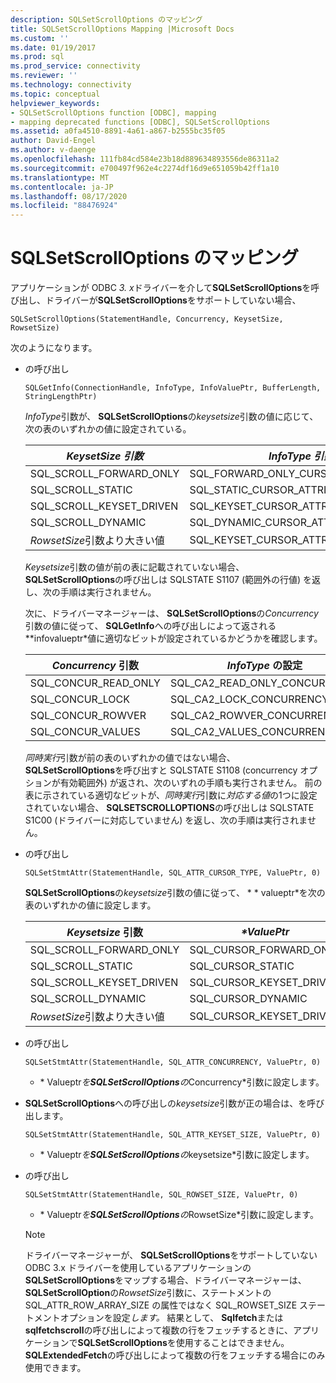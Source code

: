 ```yaml
---
description: SQLSetScrollOptions のマッピング
title: SQLSetScrollOptions Mapping |Microsoft Docs
ms.custom: ''
ms.date: 01/19/2017
ms.prod: sql
ms.prod_service: connectivity
ms.reviewer: ''
ms.technology: connectivity
ms.topic: conceptual
helpviewer_keywords:
- SQLSetScrollOptions function [ODBC], mapping
- mapping deprecated functions [ODBC], SQLSetScrollOptions
ms.assetid: a0fa4510-8891-4a61-a867-b2555bc35f05
author: David-Engel
ms.author: v-daenge
ms.openlocfilehash: 111fb84cd584e23b18d889634893556de86311a2
ms.sourcegitcommit: e700497f962e4c2274df16d9e651059b42ff1a10
ms.translationtype: MT
ms.contentlocale: ja-JP
ms.lasthandoff: 08/17/2020
ms.locfileid: "88476924"
---
```

# <a name="sqlsetscrolloptions-mapping"></a>SQLSetScrollOptions のマッピング
アプリケーションが ODBC *3. x*ドライバーを介して**SQLSetScrollOptions**を呼び出し、ドライバーが**SQLSetScrollOptions**をサポートしていない場合、  
  
```  
SQLSetScrollOptions(StatementHandle, Concurrency, KeysetSize, RowsetSize)  
```  
  
 次のようになります。  
  
-   の呼び出し  
  
    ```  
    SQLGetInfo(ConnectionHandle, InfoType, InfoValuePtr, BufferLength, StringLengthPtr)  
    ```  
  
     *InfoType*引数が、 **SQLSetScrollOptions**の*keysetsize*引数の値に応じて、次の表のいずれかの値に設定されている。  
  
    |*KeysetSize 引数*|*InfoType 引数*|  
    |---------------------------|-------------------------|  
    |SQL_SCROLL_FORWARD_ONLY|SQL_FORWARD_ONLY_CURSOR_ATTRIBUTES2|  
    |SQL_SCROLL_STATIC|SQL_STATIC_CURSOR_ATTRIBUTES2|  
    |SQL_SCROLL_KEYSET_DRIVEN|SQL_KEYSET_CURSOR_ATTRIBUTES2|  
    |SQL_SCROLL_DYNAMIC|SQL_DYNAMIC_CURSOR_ATTRIBUTES2|  
    |*RowsetSize*引数より大きい値|SQL_KEYSET_CURSOR_ATTRIBUTES2|  
  
     *Keysetsize*引数の値が前の表に記載されていない場合、 **SQLSetScrollOptions**の呼び出しは SQLSTATE S1107 (範囲外の行値) を返し、次の手順は実行されません。  
  
     次に、ドライバーマネージャーは、 **SQLSetScrollOptions**の*Concurrency*引数の値に従って、 **SQLGetInfo**への呼び出しによって返される **infovalueptr*値に適切なビットが設定されているかどうかを確認します。  
  
    |*Concurrency* 引数|*InfoType* の設定|  
    |----------------------------|------------------------|  
    |SQL_CONCUR_READ_ONLY|SQL_CA2_READ_ONLY_CONCURRENCY|  
    |SQL_CONCUR_LOCK|SQL_CA2_LOCK_CONCURRENCY|  
    |SQL_CONCUR_ROWVER|SQL_CA2_ROWVER_CONCURRENCY|  
    |SQL_CONCUR_VALUES|SQL_CA2_VALUES_CONCURRENCY|  
  
     *同時実行*引数が前の表のいずれかの値ではない場合、 **SQLSetScrollOptions**を呼び出すと SQLSTATE S1108 (concurrency オプションが有効範囲外) が返され、次のいずれの手順も実行されません。 前の表に示されている適切なビットが、*同時実行*引数に*対応する値*の1つに設定されていない場合、 **SQLSETSCROLLOPTIONS**の呼び出しは SQLSTATE S1C00 (ドライバーに対応していません) を返し、次の手順は実行されません。  
  
-   の呼び出し  
  
    ```  
    SQLSetStmtAttr(StatementHandle, SQL_ATTR_CURSOR_TYPE, ValuePtr, 0)  
    ```  
  
     **SQLSetScrollOptions**の*keysetsize*引数の値に従って、 * \* valueptr*を次の表のいずれかの値に設定します。  
  
    |*Keysetsize* 引数|*\*ValuePtr*|  
    |---------------------------|------------------|  
    |SQL_SCROLL_FORWARD_ONLY|SQL_CURSOR_FORWARD_ONLY|  
    |SQL_SCROLL_STATIC|SQL_CURSOR_STATIC|  
    |SQL_SCROLL_KEYSET_DRIVEN|SQL_CURSOR_KEYSET_DRIVEN|  
    |SQL_SCROLL_DYNAMIC|SQL_CURSOR_DYNAMIC|  
    |*RowsetSize*引数より大きい値|SQL_CURSOR_KEYSET_DRIVEN|  
  
-   の呼び出し  
  
    ```  
    SQLSetStmtAttr(StatementHandle, SQL_ATTR_CONCURRENCY, ValuePtr, 0)  
    ```  
  
     * \* Valueptr*を**SQLSetScrollOptions**の*Concurrency*引数に設定します。  
  
-   **SQLSetScrollOptions**への呼び出しの*keysetsize*引数が正の場合は、を呼び出します。  
  
    ```  
    SQLSetStmtAttr(StatementHandle, SQL_ATTR_KEYSET_SIZE, ValuePtr, 0)  
    ```  
  
     * \* Valueptr*を**SQLSetScrollOptions**の*keysetsize*引数に設定します。  
  
-   の呼び出し  
  
    ```  
    SQLSetStmtAttr(StatementHandle, SQL_ROWSET_SIZE, ValuePtr, 0)  
    ```  
  
     * \* Valueptr*を**SQLSetScrollOptions**の*RowsetSize*引数に設定します。  
  
    > [!NOTE]  
    >  ドライバーマネージャーが、 **SQLSetScrollOptions**をサポートしていない ODBC 3.x ドライバーを使用しているアプリケーションの**SQLSetScrollOptions**をマップする場合、ドライバーマネージャーは、 **SQLSetScrollOption**の*RowsetSize*引数に、ステートメントの SQL_ATTR_ROW_ARRAY_SIZE の属性ではなく SQL_ROWSET_SIZE ステートメントオプションを設定*します。* 結果として、 **Sqlfetch**または**sqlfetchscroll**の呼び出しによって複数の行をフェッチするときに、アプリケーションで**SQLSetScrollOptions**を使用することはできません。 **SQLExtendedFetch**の呼び出しによって複数の行をフェッチする場合にのみ使用できます。
